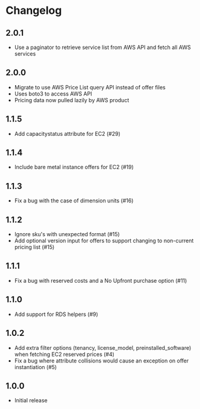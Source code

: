 # Changelog

## 2.0.1
 * Use a paginator to retrieve service list from AWS API and fetch all AWS services

## 2.0.0

 * Migrate to use AWS Price List query API instead of offer files
 * Uses boto3 to access AWS API
 * Pricing data now pulled lazily by AWS product

## 1.1.5

 * Add capacitystatus attribute for EC2 (#29)

## 1.1.4

 * Include bare metal instance offers for EC2 (#19)

## 1.1.3

 * Fix a bug with the case of dimension units (#16)

## 1.1.2

* Ignore sku's with unexpected format (#15)
* Add optional version input for offers to support changing to non-current pricing list (#15)

## 1.1.1

* Fix a bug with reserved costs and a No Upfront purchase option (#11)

## 1.1.0

* Add support for RDS helpers (#9)

## 1.0.2

* Add extra filter options (tenancy, license_model, preinstalled_software) when fetching EC2 reserved prices (#4)
* Fix a bug where attribute collisions would cause an exception on offer instantiation (#5)

## 1.0.0

* Initial release
